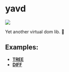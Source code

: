 yavd
============

![](https://api.travis-ci.org/yetone/yavd.svg?branch=master)

Yet another virtual dom lib. 🌊

## Examples:

* **[TREE](https://yetone.github.io/yavd/example/tree)**
* **[DIFF](https://yetone.github.io/yavd/example/diff)**

